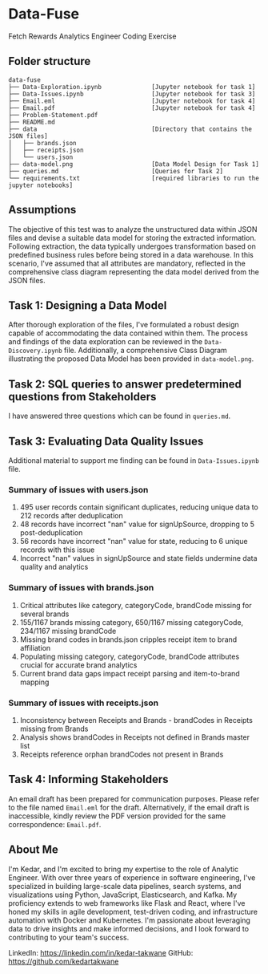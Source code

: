 # Data-Fuse

Fetch Rewards Analytics Engineer Coding Exercise

## Folder structure

```
data-fuse
├── Data-Exploration.ipynb              [Jupyter notebook for task 1]
├── Data-Issues.ipynb                   [Jupyter notebook for task 3]
├── Email.eml                           [Jupyter notebook for task 4]
├── Email.pdf                           [Jupyter notebook for task 4]
├── Problem-Statement.pdf
├── README.md
├── data                                [Directory that contains the JSON files]
│   ├── brands.json
│   ├── receipts.json
│   └── users.json
├── data-model.png                      [Data Model Design for Task 1]
├── queries.md                          [Queries for Task 2]
└── requirements.txt                    [required libraries to run the jupyter notebooks]
```

## Assumptions

The objective of this test was to analyze the unstructured data within JSON files and devise a suitable data model for storing the extracted information. Following extraction, the data typically undergoes transformation based on predefined business rules before being stored in a data warehouse. In this scenario, I've assumed that all attributes are mandatory, reflected in the comprehensive class diagram representing the data model derived from the JSON files.

## Task 1: Designing a Data Model

After thorough exploration of the files, I've formulated a robust design capable of accommodating the data contained within them. The process and findings of the data exploration can be reviewed in the `Data-Discovery.ipynb` file. Additionally, a comprehensive Class Diagram illustrating the proposed Data Model has been provided in `data-model.png`.

## Task 2: SQL queries to answer predetermined questions from Stakeholders

I have answered three questions which can be found in `queries.md`.

## Task 3: Evaluating Data Quality Issues

Additional material to support me finding can be found in `Data-Issues.ipynb` file.

### Summary of issues with users.json

1. 495 user records contain significant duplicates, reducing unique data to 212 records after deduplication
2. 48 records have incorrect "nan" value for signUpSource, dropping to 5 post-deduplication
3. 56 records have incorrect "nan" value for state, reducing to 6 unique records with this issue
4. Incorrect "nan" values in signUpSource and state fields undermine data quality and analytics

### Summary of issues with brands.json

1. Critical attributes like category, categoryCode, brandCode missing for several brands
2. 155/1167 brands missing category, 650/1167 missing categoryCode, 234/1167 missing brandCode
3. Missing brand codes in brands.json cripples receipt item to brand affiliation
4. Populating missing category, categoryCode, brandCode attributes crucial for accurate brand analytics
5. Current brand data gaps impact receipt parsing and item-to-brand mapping

### Summary of issues with receipts.json

1. Inconsistency between Receipts and Brands - brandCodes in Receipts missing from Brands
2. Analysis shows brandCodes in Receipts not defined in Brands master list
3. Receipts reference orphan brandCodes not present in Brands

## Task 4: Informing Stakeholders

An email draft has been prepared for communication purposes. Please refer to the file named `Email.eml` for the draft. Alternatively, if the email draft is inaccessible, kindly review the PDF version provided for the same correspondence: `Email.pdf`.

## About Me

I'm Kedar, and I'm excited to bring my expertise to the role of Analytic Engineer. With over three years of experience in software engineering, I've specialized in building large-scale data pipelines, search systems, and visualizations using Python, JavaScript, Elasticsearch, and Kafka. My proficiency extends to web frameworks like Flask and React, where I've honed my skills in agile development, test-driven coding, and infrastructure automation with Docker and Kubernetes. I'm passionate about leveraging data to drive insights and make informed decisions, and I look forward to contributing to your team's success.

LinkedIn: https://linkedin.com/in/kedar-takwane
GitHub: https://github.com/kedartakwane
